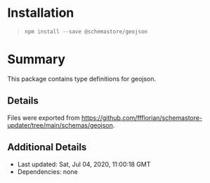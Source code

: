 # Installation
> `npm install --save @schemastore/geojson`

# Summary
This package contains type definitions for geojson.

## Details
Files were exported from https://github.com/ffflorian/schemastore-updater/tree/main/schemas/geojson.

## Additional Details
* Last updated: Sat, Jul 04, 2020, 11:00:18 GMT
* Dependencies: none
